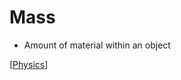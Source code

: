 # Mass

- Amount of material within an object

[[Physics]]

[//begin]: # "Autogenerated link references for markdown compatibility"
[physics]: physics "Physics"
[//end]: # "Autogenerated link references"